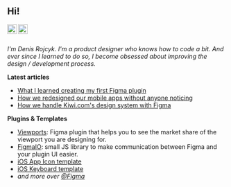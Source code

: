 ## Hi!

<a href="https://twitter.com/rojcyk">
  <img align="left" alt="rojcyk's Twitter" width="22px" src="https://cdn.jsdelivr.net/npm/simple-icons@v3/icons/twitter.svg" />
</a>
<a href="https://www.linkedin.com/in/rojcyk/">
  <img align="left" alt="rojcyk's Linkdein" width="22px" src="https://cdn.jsdelivr.net/npm/simple-icons@v3/icons/linkedin.svg" />
</a>

<br />
<br />

_I'm Denis Rojcyk. I'm a product designer who knows how to code a bit. And ever since I learned to do so, I become obsessed about improving the design / development process._


**Latest articles**

- [What I learned creating my first Figma plugin](https://rojcyk.com/blog/what-i-learned-creating-my-first-figma-plugin/)
- [How we redesigned our mobile apps without anyone noticing](https://rojcyk.com/blog/how-we-redesigned-kiwicom-apps)
- [How we handle Kiwi.com's design system with Figma](https://rojcyk.com/blog/how-we-handle-kiwicom-design-system-with-figma)

**Plugins & Templates**

- [Viewports](https://www.figma.com/community/plugin/732240841094697441/Viewports): Figma plugin that helps you to see the market share of the viewport you are designing for.
- [FigmaIO](https://github.com/rojcyk/figmaIO): small JS library to make communication between Figma and your plugin UI easier.
- [iOS App Icon template](https://www.figma.com/community/file/813360898159990062/iOS-App-Icon-Template)
- [iOS Keyboard template](https://www.figma.com/community/file/768726574016795759/iOS-Keyboards)
- _and more over [@Figma](https://www.figma.com/@rojcyk)_
